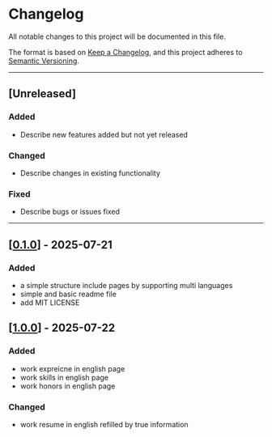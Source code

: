# Changelog

All notable changes to this project will be documented in this file.

The format is based on [Keep a Changelog](https://keepachangelog.com/en/1.0.0/),
and this project adheres to [Semantic Versioning](https://semver.org/).

---

## [Unreleased]

### Added
- Describe new features added but not yet released

### Changed
- Describe changes in existing functionality

### Fixed
- Describe bugs or issues fixed

---

## [[0.1.0](https://github.com/rahmasir/resume/releases/tag/v0.1.0)] - 2025-07-21 

### Added
- a simple structure include pages by supporting multi languages
- simple and basic readme file
- add MIT LICENSE

## [[1.0.0](https://github.com/rahmasir/resume/releases/tag/v1.0.0)] - 2025-07-22 

### Added
- work expreicne in english page
- work skills in english page
- work honors in english page

### Changed
- work resume in english refilled by true information

